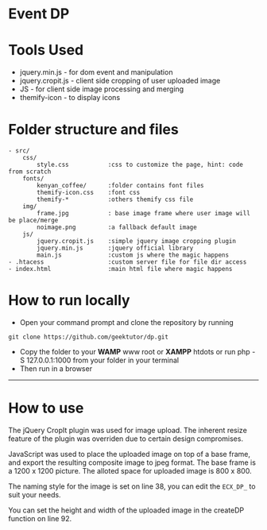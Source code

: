 # Event DP
# Tools Used

- jquery.min.js - for dom event and manipulation
- jquery.cropit.js - client side cropping of user uploaded image
- JS - for client side image processing and merging
- themify-icon - to display icons

# Folder structure and files

```
- src/
	css/
		style.css 			:css to customize the page, hint: code from scratch
	fonts/
		kenyan_coffee/		:folder contains font files
		themify-icon.css 	:font css
		themify-*			:others themify css file
	img/
		frame.jpg 			: base image frame where user image will be place/merge
		noimage.png 		:a fallback default image
	js/
		jquery.cropit.js 	:simple jquery image cropping plugin
		jquery.min.js 		:jquery official library
		main.js 			:custom js where the magic happens
- .htacess					:custom server file for file dir access
- index.html 				:main html file where magic happens

```

# How to run locally

- Open your command prompt and clone the repository by running

`git clone https://github.com/geektutor/dp.git`

- Copy the folder to your **WAMP** www root or **XAMPP** htdots or run php -S 127.0.0.1:1000 from your folder in your terminal
- Then run in a browser

---

# How to use

The jQuery CropIt plugin was used for image upload. The inherent resize feature of the plugin was overriden due to certain design compromises.

JavaScript was used to place the uploaded image on top of a base frame, and export the resulting composite image to jpeg format. The base frame is a 1200 x 1200 picture. The alloted space for uploaded image is 800 x 800.

The naming style for the image is set on line 38, you can edit the `ECX_DP_` to suit your needs.

You can set the height and width of the uploaded image in the createDP function on line 92.
